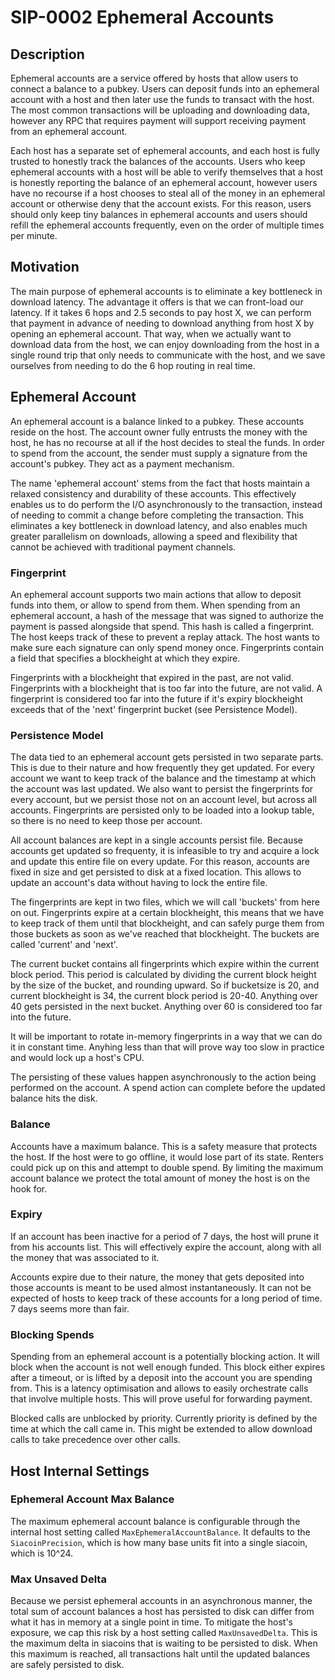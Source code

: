 # SIP-0002 Ephemeral Accounts

## Description

Ephemeral accounts are a service offered by hosts that allow users to connect a
balance to a pubkey. Users can deposit funds into an ephemeral account with a
host and then later use the funds to transact with the host. The most common
transactions will be uploading and downloading data, however any RPC that
requires payment will support receiving payment from an ephemeral account.

Each host has a separate set of ephemeral accounts, and each host is fully
trusted to honestly track the balances of the accounts. Users who keep ephemeral
accounts with a host will be able to verify themselves that a host is honestly
reporting the balance of an ephemeral account, however users have no recourse if
a host chooses to steal all of the money in an ephemeral account or otherwise
deny that the account exists. For this reason, users should only keep tiny
balances in ephemeral accounts and users should refill the ephemeral accounts
frequently, even on the order of multiple times per minute.

## Motivation

The main purpose of ephemeral accounts is to eliminate a key bottleneck in
download latency. The advantage it offers is that we can front-load our latency.
If it takes 6 hops and 2.5 seconds to pay host X, we can perform that payment in
advance of needing to download anything from host X by opening an ephemeral
account. That way, when we actually want to download data from the host, we can
enjoy downloading from the host in a single round trip that only needs to
communicate with the host, and we save ourselves from needing to do the 6 hop
routing in real time.

## Ephemeral Account

An ephemeral account is a balance linked to a pubkey. These accounts reside on
the host. The account owner fully entrusts the money with the host, he has no
recourse at all if the host decides to steal the funds. In order to spend from
the account, the sender must supply a signature from the account's pubkey. They
act as a payment mechanism.

The name 'ephemeral account' stems from the fact that hosts maintain a relaxed
consistency and durability of these accounts. This effectively enables us to do
perform the I/O asynchronously to the transaction, instead of needing to commit
a change before completing the transaction. This eliminates a key bottleneck in
download latency, and also enables much greater parallelism on downloads,
allowing a speed and flexibility that cannot be achieved with traditional
payment channels.

### Fingerprint

An ephemeral account supports two main actions that allow to deposit funds into
them, or allow to spend from them. When spending from an ephemeral account, a
hash of the message that was signed to authorize the payment is passed alongside
that spend. This hash is called a fingerprint. The host keeps track of these to
prevent a replay attack. The host wants to make sure each signature can only
spend money once. Fingerprints contain a field that specifies a blockheight at
which they expire.

Fingerprints with a blockheight that expired in the past, are not valid.
Fingerprints with a blockheight that is too far into the future, are not valid.
A fingerprint is considered too far into the future if it's expiry blockheight
exceeds that of the 'next' fingerprint bucket (see Persistence Model).

### Persistence Model

The data tied to an ephemeral account gets persisted in two separate parts. This
is due to their nature and how frequently they get updated. For every account we
want to keep track of the balance and the timestamp at which the account was
last updated. We also want to persist the fingerprints for every account, but we
persist those not on an account level, but across all accounts. Fingerprints are
persisted only to be loaded into a lookup table, so there is no need to keep
those per account.

All account balances are kept in a single accounts persist file. Because
accounts get updated so frequenty, it is infeasible to try and acquire a lock
and update this entire file on every update. For this reason, accounts are
fixed in size and get persisted to disk at a fixed location. This allows to
update an account's data without having to lock the entire file.

The fingerprints are kept in two files, which we will call 'buckets' from here
on out. Fingerprints expire at a certain blockheight, this means that we have to
keep track of them until that blockheight, and can safely purge them from those
buckets as soon as we've reached that blockheight. The buckets are called
'current' and 'next'.

The current bucket contains all fingerprints which expire within the current
block period. This period is calculated by dividing the current block height by
the size of the bucket, and rounding upward. So if bucketsize is 20, and current
blockheight is 34, the current block period is 20-40. Anything over 40 gets
persisted in the next bucket. Anything over 60 is considered too far into the
future.

It will be important to rotate in-memory fingerprints in a way that we can do it
in constant time. Anyhing less than that will prove way too slow in practice and
would lock up a host's CPU.

The persisting of these values happen asynchronously to the action being
performed on the account. A spend action can complete before the updated balance
hits the disk.

### Balance

Accounts have a maximum balance. This is a safety measure that protects the
host. If the host were to go offline, it would lose part of its state. Renters
could pick up on this and attempt to double spend. By limiting the maximum
account balance we protect the total amount of money the host is on the hook
for.

### Expiry

If an account has been inactive for a period of 7 days, the host will prune it
from his accounts list. This will effectively expire the account, along with all
the money that was associated to it.

Accounts expire due to their nature, the money that gets deposited into those
accounts is meant to be used almost instantaneously. It can not be expected of
hosts to keep track of these accounts for a long period of time. 7 days seems
more than fair.

### Blocking Spends

Spending from an ephemeral account is a potentially blocking action. It will
block when the account is not well enough funded. This block either expires
after a timeout, or is lifted by a deposit into the account you are spending
from. This is a latency optimisation and allows to easily orchestrate calls that
involve multiple hosts. This will prove useful for forwarding payment.

Blocked calls are unblocked by priority. Currently priority is defined by the
time at which the call came in. This might be extended to allow download calls
to take precedence over other calls.

## Host Internal Settings

### Ephemeral Account Max Balance

The maximum ephemeral account balance is configurable through the internal host
setting called `MaxEphemeralAccountBalance`. It defaults to the
`SiacoinPrecision`, which is how many base units fit into a single siacoin,
which is 10^24.

### Max Unsaved Delta

Because we persist ephemeral accounts in an asynchronous manner, the total sum
of account balances a host has persisted to disk can differ from what it has in
memory at a single point in time. To mitigate the host's exposure, we cap this
risk by a host setting called `MaxUnsavedDelta`. This is the maximum delta in
siacoins that is waiting to be persisted to disk. When this maximum is reached,
all transactions halt until the updated balances are safely persisted to disk.
